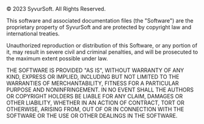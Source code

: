 © 2023 SyvurSoft. All Rights Reserved.

This software and associated documentation files (the "Software") are the proprietary property of SyvurSoft and are protected by copyright law and international treaties.

Unauthorized reproduction or distribution of this Software, or any portion of it, may result in severe civil and criminal penalties, and will be prosecuted to the maximum extent possible under law.

THE SOFTWARE IS PROVIDED "AS IS", WITHOUT WARRANTY OF ANY KIND, EXPRESS OR IMPLIED, INCLUDING BUT NOT LIMITED TO THE WARRANTIES OF MERCHANTABILITY, FITNESS FOR A PARTICULAR PURPOSE AND NONINFRINGEMENT. IN NO EVENT SHALL THE AUTHORS OR COPYRIGHT HOLDERS BE LIABLE FOR ANY CLAIM, DAMAGES OR OTHER LIABILITY, WHETHER IN AN ACTION OF CONTRACT, TORT OR OTHERWISE, ARISING FROM, OUT OF OR IN CONNECTION WITH THE SOFTWARE OR THE USE OR OTHER DEALINGS IN THE SOFTWARE.
